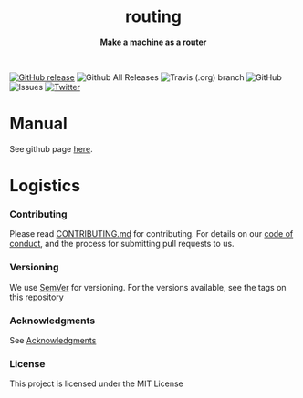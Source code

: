<h1 align="center"> routing </h1>
<p align="center">
  <b >Make a machine as a router</b>
</p>
<br>

[![GitHub release](https://img.shields.io/github/release-pre/hilanderas/routing.svg)](https://github.com/hilanderas/routing/releases)
![Github All Releases](https://img.shields.io/github/downloads/hilanderas/routing/total.svg)
![Travis (.org) branch](https://img.shields.io/travis/hilanderas/routing.svg)
![GitHub](https://img.shields.io/github/license/hilanderas/routing.svg)
![Issues](https://img.shields.io/github/issues/hilanderas/routing.svg)
[![Twitter](https://img.shields.io/twitter/url/https/github.com/hilanderas/routing.svg?style=social)](https://twitter.com/intent/tweet?text=Wow:&url=https%3A%2F%2Fgithub.com%2Fhilanderas%2Frouting)



# Manual
See github page [here](https://hilanderas.github.io/routing).

# Logistics

### Contributing

Please read [CONTRIBUTING.md](https://hilanderas.github.io/routing/contribution/CONTRIBUTE.html) for contributing.
For details on our [code of conduct](https://github.com/hilanderas/routing/blob/master/.github/CODE_OF_CONDUCT.md), and the process for submitting pull requests to us.

### Versioning

We use [SemVer](http://semver.org/) for versioning. For the versions available, see the tags on this repository

### Acknowledgments

See [Acknowledgments](https://github.com/hilanderas/routing/blob/master/.github/AKNOWLEDGEMENTS.md) 


### License 

This project is licensed under the MIT License
